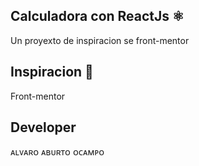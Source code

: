 ## Calculadora con ReactJs ⚛️

Un proyexto de inspiracion se front-mentor

## Inspiracion 🔆 

Front-mentor

## Developer

ᴀʟᴠᴀʀᴏ ᴀʙᴜʀᴛᴏ ᴏᴄᴀᴍᴘᴏ
